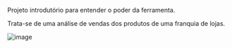 Projeto introdutório para entender o poder da ferramenta. 

Trata-se de uma análise de vendas dos produtos de uma franquia de lojas.


![image](https://github.com/josemerlos/PowerBI_Excel/assets/50033164/b9579958-2e50-494b-964b-f92077ca9375)
